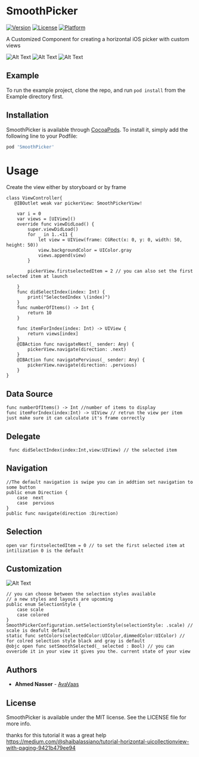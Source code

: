 # SmoothPicker
[![Version](https://img.shields.io/cocoapods/v/SmoothPicker.svg?style=flat)](https://cocoapods.org/pods/SmoothPicker)
[![License](https://img.shields.io/cocoapods/l/SmoothPicker.svg?style=flat)](https://cocoapods.org/pods/SmoothPicker)
[![Platform](https://img.shields.io/cocoapods/p/SmoothPicker.svg?style=flat)](https://cocoapods.org/pods/SmoothPicker)

A Customized Component for creating a horizontal iOS picker with custom views 


![Alt Text](https://media.giphy.com/media/45bEffMoHH5UzskrgJ/giphy.gif) 
![Alt Text](https://media.giphy.com/media/m7X4g645AFmLcrfFBa/giphy.gif)
![Alt Text](https://media.giphy.com/media/8c0YArRpDDAC8o59oc/giphy.gif)


## Example

To run the example project, clone the repo, and run `pod install` from the Example directory first.


## Installation

SmoothPicker is available through [CocoaPods](https://cocoapods.org). To install
it, simply add the following line to your Podfile:

```ruby
pod 'SmoothPicker'
```

# Usage

Create the view either by storyboard or by frame 
<br />

```
class ViewController{
   @IBOutlet weak var pickerView: SmoothPickerView!
    
    var i = 0
    var views = [UIView]()
    override func viewDidLoad() {
        super.viewDidLoad()
        for _ in 1..<11 {
            let view = UIView(frame: CGRect(x: 0, y: 0, width: 50, height: 50))
            view.backgroundColor = UIColor.gray
            views.append(view)
        }
        
        pickerView.firstselectedItem = 2 // you can also set the first selected item at launch 

    }
    func didSelectIndex(index: Int) {
        print("SelectedIndex \(index)")
    }   
    func numberOfItems() -> Int {
        return 10
    }
    
    func itemForIndex(index: Int) -> UIView {
        return views[index]
    }
    @IBAction func navigateNext(_ sender: Any) {
        pickerView.navigate(direction: .next)
    }
    @IBAction func navigatePervious(_ sender: Any) {
        pickerView.navigate(direction: .pervious)
    }
}
```

## Data Source
```
func numberOfItems() -> Int //number of items to display
func itemForIndex(index:Int) -> UIView // retrun the view per item just make sure it can calculate it's frame correctly 
```
## Delegate
```
 func didSelectIndex(index:Int,view:UIView) // the selected item  
```
## Navigation
```
//The default navigation is swipe you can in addtion set navigation to some button 
public enum Direction {
    case  next
    case  pervious
}
public func navigate(direction :Direction)
```
## Selection
```
open var firstselectedItem = 0 // to set the first selected item at intilization 0 is the default 
```


## Customization
![Alt Text](https://media.giphy.com/media/4HcSMGzEB59kdyNcIU/giphy.gif)
```
// you can choose between the selection styles available 
// a new styles and layouts are upcoming 
public enum SelectionStyle {
    case scale
    case colored
}
SmoothPickerConfiguration.setSelectionStyle(selectionStyle: .scale) // scale is deafult default 
static func setColors(selectedColor:UIColor,dimmedColor:UIColor) // for colred selection style black and gray is default
@objc open func setSmoothSelected(_ selected : Bool) // you can ovveride it in your view it gives you the. current state of your view 
```

## Authors

* **Ahmed Nasser** - [AvaVaas](https://github.com/AvaVaas)

## License

SmoothPicker is available under the MIT license. See the LICENSE file for more info.

thanks for this tutorial it was a great help 
https://medium.com/@shaibalassiano/tutorial-horizontal-uicollectionview-with-paging-9421b479ee94
